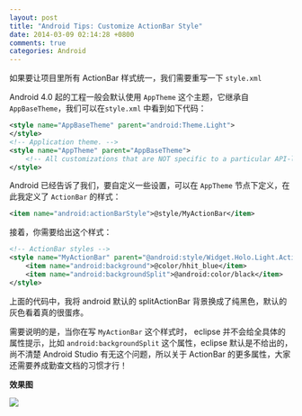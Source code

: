 ```yaml
---
layout: post
title: "Android Tips: Customize ActionBar Style"
date: 2014-03-09 02:14:28 +0800
comments: true
categories: Android
---
```

如果要让项目里所有 ActionBar 样式统一，我们需要重写一下 `style.xml`

Android 4.0 起的工程一般会默认使用 `AppTheme` 这个主题，它继承自 `AppBaseTheme`，我们可以在`style.xml` 中看到如下代码：
``` xml
<style name="AppBaseTheme" parent="android:Theme.Light">
</style>
<!-- Application theme. -->
<style name="AppTheme" parent="AppBaseTheme">
    <!-- All customizations that are NOT specific to a particular API-level can go here. -->
</style>
```
Android 已经告诉了我们，要自定义一些设置，可以在 `AppTheme` 节点下定义，在此我定义了 `ActionBar` 的样式：
``` xml
<item name="android:actionBarStyle">@style/MyActionBar</item>
```
接着，你需要给出这个样式：
``` xml
<!-- ActionBar styles -->
<style name="MyActionBar" parent="@android:style/Widget.Holo.Light.ActionBar.Solid.Inverse">
    <item name="android:background">@color/hhit_blue</item>
    <item name="android:backgroundSplit">@android:color/black</item>
</style>
```
<!-- more -->
上面的代码中，我将 android 默认的 splitActionBar 背景换成了纯黑色，默认的灰色看着真的很蛋疼。

需要说明的是，当你在写 `MyActionBar` 这个样式时， eclipse 并不会给全具体的属性提示，比如 `android:backgroundSplit` 这个属性，eclipse 默认是不给出的，尚不清楚 Android Studio 有无这个问题，所以关于 ActionBar 的更多属性，大家还需要养成勤查文档的习惯才行！

__效果图__

![](http://ww1.sinaimg.cn/large/7adcb3b9gw1ee8wsz8oqoj20m80hqgmf.jpg)